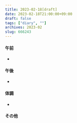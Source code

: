 ```yaml
---
title: 2023-02-18[draft]
date: 2023-02-18T21:00:00+09:00
draft: false
tags: ["diary", ""]
archives: 2023-02
slug: 666243
---
```

#### 午前
- 
#### 午後
- 
#### 体調
- 
#### その他